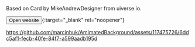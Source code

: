 Based on Card by MikeAndrewDesigner from uiverse.io.

[<button>Open website</button>](https://marcinhuk.github.io/AnimatedBackground/){:target="_blank" rel="noopener"}

https://github.com/marcinhuk/AmimatedBackground/assets/117475726/6ddc5af1-fecb-40fe-84f7-a599aadb195d
